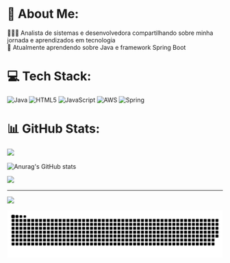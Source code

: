 # 💫 About Me:
👩🏻‍💻   Analista de sistemas e desenvolvedora compartilhando sobre minha jornada e aprendizados em tecnologia<br>🌱   Atualmente aprendendo sobre Java e framework Spring Boot


# 💻 Tech Stack:
![Java](https://img.shields.io/badge/java-%23ED8B00.svg?style=for-the-badge&logo=openjdk&logoColor=white) ![HTML5](https://img.shields.io/badge/html5-%23E34F26.svg?style=for-the-badge&logo=html5&logoColor=white) ![JavaScript](https://img.shields.io/badge/javascript-%23323330.svg?style=for-the-badge&logo=javascript&logoColor=%23F7DF1E) ![AWS](https://img.shields.io/badge/AWS-%23FF9900.svg?style=for-the-badge&logo=amazon-aws&logoColor=white) ![Spring](https://img.shields.io/badge/spring-%236DB33F.svg?style=for-the-badge&logo=spring&logoColor=white)
# 📊 GitHub Stats:
![](https://github-readme-stats.vercel.app/api?username=c4rolanne&theme=dark&hide_border=false&include_all_commits=false&count_private=false)<br/>


![Anurag's GitHub stats](https://github-readme-stats.vercel.app/api?username=anuraghazra&show_icons=true&theme=radical)

![](https://github-readme-stats.vercel.app/api/top-langs/?username=c4rolanne&theme=dark&hide_border=false&include_all_commits=false&count_private=false&layout=compact)

---
[![](https://visitcount.itsvg.in/api?id=c4rolanne&icon=0&color=0)](https://visitcount.itsvg.in)

<picture align="center">
  <source media="(prefers-color-scheme: dark)" srcset="https://raw.githubusercontent.com/C4rolanne/C4rolanne/output/github-contribution-grid-snake-dark.svg">
  <source media="(prefers-color-scheme: light)" srcset="https://raw.githubusercontent.com/C4rolanne/C4rolanne/output/github-contribution-grid-snake-dark.svg">
  <img align="center" alt="github contribution grid snake animation" src="https://raw.githubusercontent.com/C4rolanne/C4rolanne/output/github-contribution-grid-snake.svg">
</picture>

<!-- Proudly created with GPRM ( https://gprm.itsvg.in ) -->
